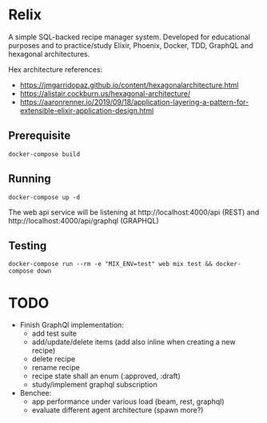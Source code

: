 # Relix

A simple SQL-backed recipe manager system.
Developed for educational purposes and to practice/study Elixir, Phoenix, Docker, TDD, GraphQL and hexagonal architectures.

Hex architecture references:
- https://jmgarridopaz.github.io/content/hexagonalarchitecture.html
- https://alistair.cockburn.us/hexagonal-architecture/
- https://aaronrenner.io/2019/09/18/application-layering-a-pattern-for-extensible-elixir-application-design.html

## Prerequisite

```console
docker-compose build
```

## Running

```console
docker-compose up -d
```
The web api service will be listening at http://localhost:4000/api (REST) and http://localhost:4000/api/graphql (GRAPHQL)

## Testing

```console
docker-compose run --rm -e "MIX_ENV=test" web mix test && docker-compose down
```

# TODO

- Finish GraphQl implementation:
    - add test suite
    - add/update/delete items (add also inline when creating a new recipe)
    - delete recipe
    - rename recipe
    - recipe state shall an enum (:approved, :draft)
    - study/implement graphql subscription
- Benchee:
    - app performance under various load (beam, rest, graphql)
    - evaluate different agent architecture (spawn more?)


